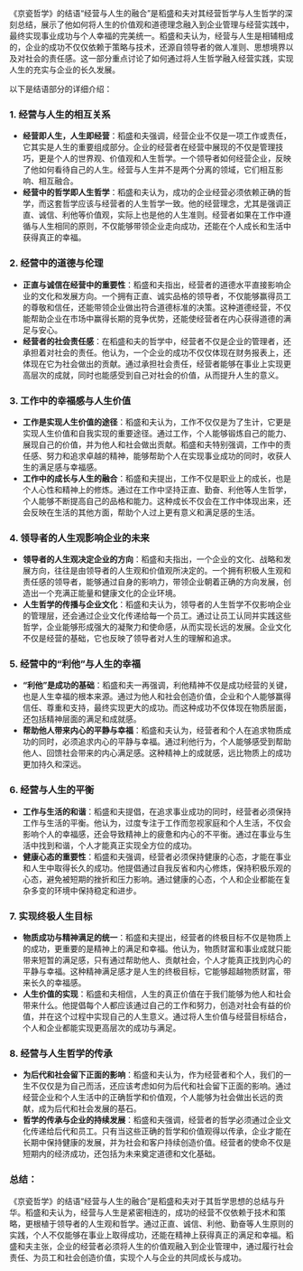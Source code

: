 《京瓷哲学》的结语“经营与人生的融合”是稻盛和夫对其经营哲学与人生哲学的深刻总结，展示了他如何将人生的价值观和道德理念融入到企业管理与经营实践中，最终实现事业成功与个人幸福的完美统一。稻盛和夫认为，经营与人生是相辅相成的，企业的成功不仅仅依赖于策略与技术，还源自领导者的做人准则、思想境界以及对社会的责任感。这一部分重点讨论了如何通过将人生哲学融入经营实践，实现人生的充实与企业的长久发展。

以下是结语部分的详细介绍：

### 1. **经营与人生的相互关系**
   - **经营即人生，人生即经营**：稻盛和夫强调，经营企业不仅是一项工作或责任，它其实是人生的重要组成部分。企业的经营者在经营中展现的不仅是管理技巧，更是个人的世界观、价值观和人生哲学。一个领导者如何经营企业，反映了他如何看待自己的人生。经营与人生并不是两个分离的领域，它们相互影响、相互融合。
   - **经营中的哲学即人生哲学**：稻盛和夫认为，成功的企业经营必须依赖正确的哲学，而这套哲学应该与经营者的人生哲学一致。他的经营理念，尤其是强调正直、诚信、利他等价值观，实际上也是他的人生准则。经营者如果在工作中遵循与人生相同的原则，不仅能够带领企业走向成功，还能在个人成长和生活中获得真正的幸福。

### 2. **经营中的道德与伦理**
   - **正直与诚信在经营中的重要性**：稻盛和夫指出，经营者的道德水平直接影响企业的文化和发展方向。一个拥有正直、诚实品格的领导者，不仅能够赢得员工的尊敬和信任，还能带领企业做出符合道德标准的决策。这种道德经营，不仅能帮助企业在市场中赢得长期的竞争优势，还能使经营者在内心获得道德的满足与安心。
   - **经营者的社会责任感**：在稻盛和夫的哲学中，经营者不仅是企业的管理者，还承担着对社会的责任。他认为，一个企业的成功不仅仅体现在财务报表上，还体现在它为社会做出的贡献。通过承担社会责任，经营者能够在事业上实现更高层次的成就，同时也能感受到自己对社会的价值，从而提升人生的意义。

### 3. **工作中的幸福感与人生价值**
   - **工作是实现人生价值的途径**：稻盛和夫认为，工作不仅仅是为了生计，它更是实现人生价值和自我实现的重要途径。通过工作，个人能够锻炼自己的能力、展现自己的价值，并为他人和社会做出贡献。稻盛和夫特别强调，工作中的责任感、努力和追求卓越的精神，能够帮助个人在实现事业成功的同时，收获人生的满足感与幸福感。
   - **工作中的成长与人生的融合**：稻盛和夫提出，工作不仅是职业上的成长，也是个人心性和精神上的修炼。通过在工作中坚持正直、勤奋、利他等人生哲学，个人能够不断提高自己的品格和能力。这种成长不仅会在工作中体现出来，还会反映在生活的其他方面，帮助个人过上更有意义和满足感的生活。

### 4. **领导者的人生观影响企业的未来**
   - **领导者的人生观决定企业的方向**：稻盛和夫指出，一个企业的文化、战略和发展方向，往往是由领导者的人生观和价值观所决定的。一个拥有积极人生观和责任感的领导者，能够通过自身的影响力，带领企业朝着正确的方向发展，创造出一个充满正能量和健康文化的企业环境。
   - **人生哲学的传播与企业文化**：稻盛和夫认为，领导者的人生哲学不仅影响企业的管理层，还会通过企业文化传递给每一个员工。通过让员工认同并实践这些哲学，企业能够形成强大的凝聚力和使命感，从而实现长远的发展。企业文化不仅是经营的基础，它也反映了领导者对人生的理解和追求。

### 5. **经营中的“利他”与人生的幸福**
   - **“利他”是成功的基础**：稻盛和夫一再强调，利他精神不仅是成功经营的关键，也是人生幸福的根本来源。通过为他人和社会创造价值，企业和个人能够赢得信任、尊重和支持，最终实现更大的成功。而这种成功不仅体现在物质层面，还包括精神层面的满足和成就感。
   - **帮助他人带来内心的平静与幸福**：稻盛和夫认为，经营者和个人在追求物质成功的同时，必须追求内心的平静与幸福。通过利他行为，个人能够感受到帮助他人、回馈社会带来的内心满足感。这种精神上的成就感，远比物质上的成功更加持久和深远。

### 6. **经营与人生的平衡**
   - **工作与生活的和谐**：稻盛和夫提倡，在追求事业成功的同时，经营者必须保持工作与生活的平衡。他认为，过度专注于工作而忽视家庭和个人生活，不仅会影响个人的幸福感，还会导致精神上的疲惫和内心的不平衡。通过在事业与生活中找到和谐，个人才能真正实现全方位的成功。
   - **健康心态的重要性**：稻盛和夫强调，经营者必须保持健康的心态，才能在事业和人生中取得长久的成功。他提倡通过自我反省和内心修炼，保持积极乐观的心态，避免被短期的挫折和压力影响。通过健康的心态，个人和企业都能在复杂多变的环境中保持稳定和进步。

### 7. **实现终极人生目标**
   - **物质成功与精神满足的统一**：稻盛和夫提出，经营者的终极目标不仅是物质上的成功，更重要的是精神上的满足和幸福。他认为，物质财富和事业成就只能带来短暂的满足感，只有通过帮助他人、贡献社会，个人才能真正找到内心的平静与幸福。这种精神满足感才是人生的终极目标，它能够超越物质财富，带来长久的幸福感。
   - **人生价值的实现**：稻盛和夫相信，人生的真正价值在于我们能够为他人和社会带来什么。他提倡每个人都应该通过自己的工作和努力，创造对社会有益的价值，并在这个过程中实现自己的人生意义。通过将人生价值与经营目标结合，个人和企业都能实现更高层次的成功与满足。

### 8. **经营与人生哲学的传承**
   - **为后代和社会留下正面的影响**：稻盛和夫认为，作为经营者和个人，我们的一生不仅仅是为自己而活，还应该考虑如何为后代和社会留下正面的影响。通过经营企业和个人生活中的正确哲学和价值观，个人能够为社会做出长远的贡献，成为后代和社会发展的基石。
   - **哲学的传承与企业的持续发展**：稻盛和夫强调，经营者的哲学必须通过企业文化传递给后代和员工。只有当这些正确的哲学和价值观得以传承，企业才能在长期中保持健康的发展，并为社会和客户持续创造价值。经营者的使命不仅是短期内的经济成功，还包括为未来奠定道德和文化基础。

### 总结：
《京瓷哲学》的结语“经营与人生的融合”是稻盛和夫对于其哲学思想的总结与升华。稻盛和夫认为，经营与人生是紧密相连的，成功的经营不仅依赖于技术和策略，更根植于领导者的人生观和哲学。通过正直、诚信、利他、勤奋等人生原则的实践，个人不仅能够在事业上取得成功，还能在精神上获得真正的满足和幸福。稻盛和夫主张，企业的经营者必须将人生的价值观融入到企业管理中，通过履行社会责任、为员工和社会创造价值，实现个人与企业的共同成长与成功。